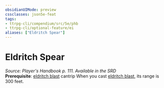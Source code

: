 ```yaml
---
obsidianUIMode: preview
cssclasses: json5e-feat
tags:
- ttrpg-cli/compendium/src/5e/phb
- ttrpg-cli/optional-feature/ei
aliases: ["Eldritch Spear"]
---
```

# Eldritch Spear
*Source: Player's Handbook p. 111. Available in the <span title='Systems Reference Document (5.1)'>SRD</span>*  
**Prerequisite**: [eldritch blast](/CLI/spells/eldritch-blast.md) cantrip
When you cast [eldritch blast](/CLI/spells/eldritch-blast.md), its range is 300 feet.